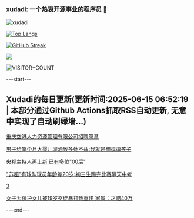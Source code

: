 ### xudadi: 一个热衷开源事业的程序员 👋

![xudadi](https://github-readme-stats-git-masterorgs-github-readme-stats-team.vercel.app/api?username=xudadi)

[![Top Langs](https://github-readme-stats.vercel.app/api/top-langs/?username=xudadi)](https://github.com/anuraghazra/github-readme-stats)

[![GitHub Streak](https://streak-stats.demolab.com?user=xudadi&locale=zh_Hans)](https://git.io/streak-stats)

![](https://raw.githubusercontent.com/xudadi/xudadi/main/assets/github-contribution-grid-snake.svg)

![VISITOR+COUNT](https://komarev.com/ghpvc/?username=xudadi&label=VISITOR+COUNT)


---start---

## Xudadi的每日更新(更新时间:2025-06-15 06:52:19 | 本部分通过Github Actions抓取RSS自动更新, 无意中实现了自动刷绿墙...)

[重庆空港人力资源管理有限公司招聘简章](https://www.gongkaoleida.com/article/2451464)

[男子给18个月大婴儿灌酒致多处不适:我就是想逗逗孩子](https://m.163.com/news/article/K21UTH9O0534P59R.html)

[央视主持人再上新 已有多位"00后"](https://m.163.com/news/article/K21LQF8A053469LG.html)

["苏超"有球队球员年龄差20岁:初三生踢完比赛隔天中考](https://m.163.com/news/article/K21TJI8I051492T3.html)

[3](https://m.163.com/touch/news/sub/domestic)

[女子为保护女儿被19岁歹徒暴打致重伤 家属：才赔40万](https://m.163.com/news/article/K210BO030550B6IS.html)

---end---
